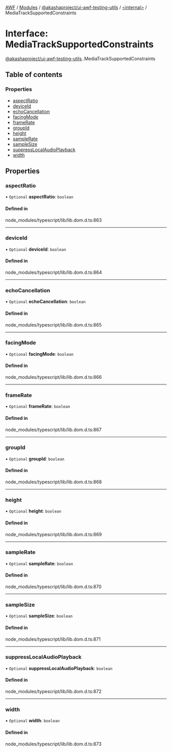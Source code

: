 [AWF](../README.md) / [Modules](../modules.md) / [@akashaproject/ui-awf-testing-utils](../modules/akashaproject_ui_awf_testing_utils.md) / [<internal\>](../modules/akashaproject_ui_awf_testing_utils._internal_.md) / MediaTrackSupportedConstraints

# Interface: MediaTrackSupportedConstraints

[@akashaproject/ui-awf-testing-utils](../modules/akashaproject_ui_awf_testing_utils.md).[<internal>](../modules/akashaproject_ui_awf_testing_utils._internal_.md).MediaTrackSupportedConstraints

## Table of contents

### Properties

- [aspectRatio](akashaproject_ui_awf_testing_utils._internal_.MediaTrackSupportedConstraints.md#aspectratio)
- [deviceId](akashaproject_ui_awf_testing_utils._internal_.MediaTrackSupportedConstraints.md#deviceid)
- [echoCancellation](akashaproject_ui_awf_testing_utils._internal_.MediaTrackSupportedConstraints.md#echocancellation)
- [facingMode](akashaproject_ui_awf_testing_utils._internal_.MediaTrackSupportedConstraints.md#facingmode)
- [frameRate](akashaproject_ui_awf_testing_utils._internal_.MediaTrackSupportedConstraints.md#framerate)
- [groupId](akashaproject_ui_awf_testing_utils._internal_.MediaTrackSupportedConstraints.md#groupid)
- [height](akashaproject_ui_awf_testing_utils._internal_.MediaTrackSupportedConstraints.md#height)
- [sampleRate](akashaproject_ui_awf_testing_utils._internal_.MediaTrackSupportedConstraints.md#samplerate)
- [sampleSize](akashaproject_ui_awf_testing_utils._internal_.MediaTrackSupportedConstraints.md#samplesize)
- [suppressLocalAudioPlayback](akashaproject_ui_awf_testing_utils._internal_.MediaTrackSupportedConstraints.md#suppresslocalaudioplayback)
- [width](akashaproject_ui_awf_testing_utils._internal_.MediaTrackSupportedConstraints.md#width)

## Properties

### aspectRatio

• `Optional` **aspectRatio**: `boolean`

#### Defined in

node_modules/typescript/lib/lib.dom.d.ts:863

___

### deviceId

• `Optional` **deviceId**: `boolean`

#### Defined in

node_modules/typescript/lib/lib.dom.d.ts:864

___

### echoCancellation

• `Optional` **echoCancellation**: `boolean`

#### Defined in

node_modules/typescript/lib/lib.dom.d.ts:865

___

### facingMode

• `Optional` **facingMode**: `boolean`

#### Defined in

node_modules/typescript/lib/lib.dom.d.ts:866

___

### frameRate

• `Optional` **frameRate**: `boolean`

#### Defined in

node_modules/typescript/lib/lib.dom.d.ts:867

___

### groupId

• `Optional` **groupId**: `boolean`

#### Defined in

node_modules/typescript/lib/lib.dom.d.ts:868

___

### height

• `Optional` **height**: `boolean`

#### Defined in

node_modules/typescript/lib/lib.dom.d.ts:869

___

### sampleRate

• `Optional` **sampleRate**: `boolean`

#### Defined in

node_modules/typescript/lib/lib.dom.d.ts:870

___

### sampleSize

• `Optional` **sampleSize**: `boolean`

#### Defined in

node_modules/typescript/lib/lib.dom.d.ts:871

___

### suppressLocalAudioPlayback

• `Optional` **suppressLocalAudioPlayback**: `boolean`

#### Defined in

node_modules/typescript/lib/lib.dom.d.ts:872

___

### width

• `Optional` **width**: `boolean`

#### Defined in

node_modules/typescript/lib/lib.dom.d.ts:873
